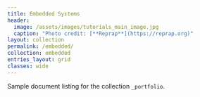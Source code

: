 ```yaml
---
title: Embedded Systems
header:
  image: /assets/images/tutorials_main_image.jpg
  caption: "Photo credit: [**Reprap**](https://reprap.org)"
layout: collection
permalink: /embedded/
collection: embedded
entries_layout: grid
classes: wide
---
```


Sample document listing for the collection `_portfolio`.
